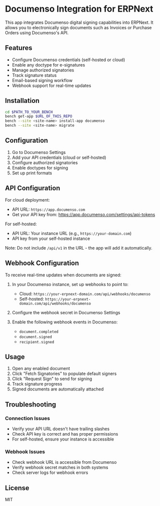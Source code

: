 # Documenso Integration for ERPNext

This app integrates Documenso digital signing capabilities into ERPNext. It allows you to electronically sign documents such as Invoices or Purchase Orders using Documenso's API.

## Features

- Configure Documenso credentials (self-hosted or cloud)
- Enable any doctype for e-signatures
- Manage authorized signatories
- Track signature status
- Email-based signing workflow
- Webhook support for real-time updates

## Installation

```bash
cd $PATH_TO_YOUR_BENCH
bench get-app $URL_OF_THIS_REPO
bench --site <site-name> install-app documenso
bench --site <site-name> migrate
```

## Configuration

1. Go to Documenso Settings
2. Add your API credentials (cloud or self-hosted)
3. Configure authorized signatories
4. Enable doctypes for signing
5. Set up print formats

## API Configuration

For cloud deployment:
- API URL: `https://app.documenso.com`
- Get your API key from: https://app.documenso.com/settings/api-tokens

For self-hosted:
- API URL: Your instance URL (e.g., `https://your-domain.com`)
- API key from your self-hosted instance

Note: Do not include `/api/v1` in the URL - the app will add it automatically.

## Webhook Configuration

To receive real-time updates when documents are signed:

1. In your Documenso instance, set up webhooks to point to:
   - Cloud: `https://your-erpnext-domain.com/api/webhooks/documenso`
   - Self-hosted: `https://your-erpnext-domain.com/api/webhooks/documenso`

2. Configure the webhook secret in Documenso Settings

3. Enable the following webhook events in Documenso:
   - `document.completed`
   - `document.signed`
   - `recipient.signed`

## Usage

1. Open any enabled document
2. Click "Fetch Signatories" to populate default signers
3. Click "Request Sign" to send for signing
4. Track signature progress
5. Signed documents are automatically attached

## Troubleshooting

### Connection Issues
- Verify your API URL doesn't have trailing slashes
- Check API key is correct and has proper permissions
- For self-hosted, ensure your instance is accessible

### Webhook Issues
- Check webhook URL is accessible from Documenso
- Verify webhook secret matches in both systems
- Check server logs for webhook errors

## License

MIT